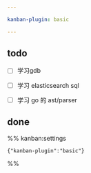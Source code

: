 ```yaml
---

kanban-plugin: basic

---
```


## todo

- [ ] 学习gdb
- [ ] 学习 elasticsearch sql
- [ ] 学习 go 的 ast/parser


## done





%% kanban:settings
```
{"kanban-plugin":"basic"}
```
%%